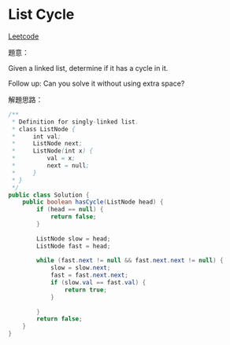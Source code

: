 # List Cycle

[Leetcode](https://leetcode.com/problems/linked-list-cycle/)

題意：

Given a linked list, determine if it has a cycle in it.

Follow up:
Can you solve it without using extra space?


解題思路：

```java
/**
 * Definition for singly-linked list.
 * class ListNode {
 *     int val;
 *     ListNode next;
 *     ListNode(int x) {
 *         val = x;
 *         next = null;
 *     }
 * }
 */
public class Solution {
    public boolean hasCycle(ListNode head) {
        if (head == null) {
            return false;
        }
        
        ListNode slow = head;
        ListNode fast = head;
        
        while (fast.next != null && fast.next.next != null) {
            slow = slow.next;
            fast = fast.next.next;
            if (slow.val == fast.val) {
                return true;
            }
           
        }
        return false;
    }
}
```